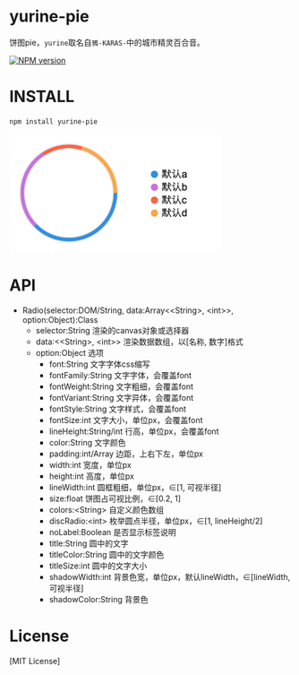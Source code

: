 # yurine-pie

饼图pie，`yurine`取名自`鴉-KARAS-`中的城市精灵百合音。

[![NPM version](https://badge.fury.io/js/yurine-pie.png)](https://npmjs.org/package/yurine-pie)

# INSTALL
```
npm install yurine-pie
```

[![preview](https://raw.githubusercontent.com/yurine-graphics/pie/master/preview.png)](https://github.com/yurine-graphics/pie)

# API
 * Radio(selector:DOM/String, data:Array\<\<String>, \<int>>, option:Object):Class
   * selector:String 渲染的canvas对象或选择器
   * data:\<\<String>, \<int>> 渲染数据数组，以\[名称, 数字]格式
   * option:Object 选项
     - font:String 文字字体css缩写
     - fontFamily:String 文字字体，会覆盖font
     - fontWeight:String 文字粗细，会覆盖font
     - fontVariant:String 文字异体，会覆盖font
     - fontStyle:String 文字样式，会覆盖font
     - fontSize:int 文字大小，单位px，会覆盖font
     - lineHeight:String/int 行高，单位px，会覆盖font
     - color:String 文字颜色
     - padding:int/Array 边距，上右下左，单位px
     - width:int 宽度，单位px
     - height:int 高度，单位px
     - lineWidth:int 圆框粗细，单位px，∈\[1, 可视半径]
     - size:float 饼图占可视比例，∈\[0.2, 1]
     - colors:\<String> 自定义颜色数组
     - discRadio:\<int> 枚举圆点半径，单位px，∈\[1, lineHeight/2]
     - noLabel:Boolean 是否显示标签说明
     - title:String 圆中的文字
     - titleColor:String 圆中的文字颜色
     - titleSize:int 圆中的文字大小
     - shadowWidth:int 背景色宽，单位px，默认lineWidth，∈\[lineWidth, 可视半径]
     - shadowColor:String 背景色

# License
[MIT License]
